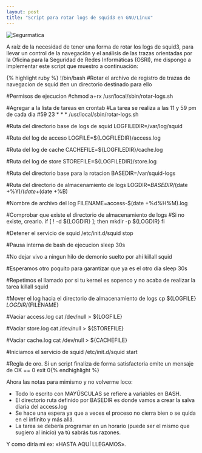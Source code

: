 ```yaml
---
layout: post
title: "Script para rotar logs de squid3 en GNU/Linux"
---
```

![Segurmatica](/assets/img/squid3.png)

A raíz de la necesidad de tener una forma de rotar los logs de squid3, para llevar un control de la navegación y el análisis de las trazas orientadas por la Oficina para la Seguridad de Redes Informáticas (OSRI), me dispongo a implementar este script que muestro a continuación:

{% highlight ruby %}
!/bin/bash
#Rotar el archivo de registro de trazas de navegacion de squid
#en un directorio destinado para ello

#Permisos de ejecucion
#chmod a+rx /usr/local/sbin/rotar-logs.sh

#Agregar a la lista de tareas en crontab
#La tarea se realiza a las 11 y 59 pm de cada dia
#59 23 * * * /usr/local/sbin/rotar-logs.sh

#Ruta del directorio base de logs de squid
LOGFILEDIR=/var/log/squid

#Ruta del log de acceso
LOGFILE=${LOGFILEDIR}/access.log

#Ruta del log de cache
CACHEFILE=${LOGFILEDIR}/cache.log

#Ruta del log de store
STOREFILE=${LOGFILEDIR}/store.log

#Ruta del directorio base para la rotacion
BASEDIR=/var/squid-logs

#Ruta del directorio de almacenamiento de logs
LOGDIR=${BASEDIR}/$(date +%Y)/$(date +%m).$(date +%B)

#Nombre de archivo del log
FILENAME=access-$(date +%d%H%M).log

#Comprobar que existe el directorio de almacenamiento de logs
#Si no existe, crearlo.
if [ ! -d ${LOGDIR} ]; then
mkdir -p ${LOGDIR}
fi

#Detener el servicio de squid
/etc/init.d/squid stop

#Pausa interna de bash de ejecucion
sleep 30s

#No dejar vivo a ningun hilo de demonio suelto por ahi
killall squid

#Esperamos otro poquito para garantizar que ya es el otro dia
sleep 30s

#Repetimos el llamado por si tu kernel es sopenco y no acaba de realizar la tarea
killall squid

#Mover el log hacia el directorio de almacenamiento de logs
cp ${LOGFILE} ${LOGDIR}/${FILENAME}

#Vaciar access.log
cat /dev/null > ${LOGFILE}

#Vaciar store.log
cat /dev/null > ${STOREFILE}

#Vaciar cache.log
cat /dev/null > ${CACHEFILE}

#Iniciamos el servicio de squid
/etc/init.d/squid start

#Regla de oro. Si un script finaliza de forma satisfactoria emite un mensaje de OK == 0
exit 0{% endhighlight %}

Ahora las notas para mimismo y no volverme loco:

* Todo lo escrito con MAYÚSCULAS se refiere a variables en BASH.
* El directorio ruta definido por BASEDIR es donde vamos a crear la salva diaria del access.log
* Se hace una espera ya que a veces el proceso no cierra bien o se quida en el infinito y más allá.
* La tarea se debería programar en un horario (puede ser el mismo que sugiero al inicio) ya tú sabrás tus razones.

Y como diría mi ex: «HASTA AQUÍ LLEGAMOS».
